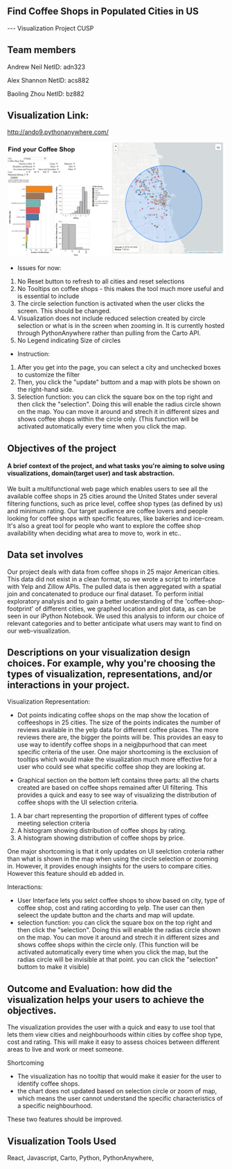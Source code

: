 ## Find Coffee Shops in Populated Cities in US
--- Visualization Project CUSP

## Team members

Andrew Neil      NetID: adn323

Alex Shannon     NetID: acs882

Baoling Zhou     NetID: bz882

## Visualization Link: 
http://ando9.pythonanywhere.com/


![alt text](https://raw.githubusercontent.com/andrewnell/Data_Visualization/master/DataViz2018_adn323/Project/coffee_app_image.PNG)

- Issues for now: 
1. No Reset button to refresh to all cities and reset selections
2. No Tooltips on coffee shops - this makes the tool much more useful and is essential to include
3. The circle selection function is activated when the user clicks the screen. This should be changed.
4. Visualization does not include reduced selection created by circle selection or what is in the screen when zooming in. It is currently hosted through PythonAnywhere rather than pulling from the Carto API.  
5. No Legend indicating Size of circles


- Instruction: 
1. After you get into the page, you can select a city and unchecked boxes to customize the filter
2. Then, you click the "update" buttom and a map with plots be shown on the right-hand side. 
3. Selection function: you can click the square box on the top right and then click the "selection". Doing this will enable the radius circle shown on the map. You can move it around and strech it in different sizes and shows coffee shops within the circle only. (This function will be activated automatically every time when you click the map.

## Objectives of the project
#### A brief context of the project, and what tasks you're aiming to solve using visualizations, domain(target user) and task abstraction.
We built a multifunctional web page which enables users to see all the available coffee shops in 25 cities around the United States under several filtering functions, such as price level, coffee shop types (as defined by us) and minimum rating.  Our target audience are coffee lovers and people looking for coffee shops with specific features, like bakeries and ice-cream. It's also a great tool for people who want to explore the coffee shop availability when deciding what area to move to, work in etc..


## Data set involves
Our project deals with data from coffee shops in 25 major American cities. This data did not exist in a clean format, so we wrote a script to interface with Yelp and Zillow APIs. The pulled data is then aggregated with a spatial join and concatenated to produce our final dataset. To perform initial exploratory analysis and to gain a better understanding of the 'coffee-shop-footprint' of different cities, we graphed location and plot data, as can be seen in our iPython Notebook. We used this analysis to inform our choice of relevant categories and to better anticipate what users may want to find on our web-visualization. 

## Descriptions on your visualization design choices. For example, why you're choosing the types of visualization, representations, and/or interactions in your project.

Visualization Representation:
- Dot points indicating coffee shops on the map show the location of coffeeshops in 25 cities. The size of the points indicates the number of reviews available in the yelp data for different coffee places. The more reviews there are, the bigger the points will be. This provides an easy to use way to identify coffee shops in a neigjbpurhood that can meet specific criteria of the user. One major shortcoming is the exclusion of tooltips which would make the visualization much more effective for a user who could see what specific coffee shop they are looking at.

- Graphical section on the bottom left contains three parts: all the charts created are based on coffee shops remained after UI filtering. This provides a quick and easy to see way of visualizing the distribution of coffee shops with the UI selection criteria. 

1. A bar chart representing the proportion of different types of coffee meeting selection criteria
2. A histogram showing distribution of coffee shops by rating.
3. A histogram showing distribution of coffee shops by price.

One major shortcoming is that it only updates on UI seelction croteria rather than what is shown in the map when using the circle selection or zooming in. However, it provides enough insights for the users to compare cities. However this feature should eb added in. 

Interactions:
- User Interface lets you selct coffee shops to show based on city, type of coffee shop, cost and rating according to yelp. The user can then seleect the update button and the charts and map will update. 
- selection function: you can click the square box on the top right and then click the "selection". Doing this will enable the radias circle shown on the map. You can move it around and strech it in different sizes and shows coffee shops within the circle only. (This function will be activated automatically every time when you click the map, but the radias circle will be invisible at that point. you can click the "selection" buttom to make it visible)

## Outcome and Evaluation: how did the visualization helps your users to achieve the objectives.
The visualization provides the user with a quick and easy to use tool that lets them view cities and neighbourhoods within cities by coffee shop type, cost and rating. This will make it easy to assess choices between different areas to live and work or meet someone. 

Shortcoming
* The visualization has no tooltip that would make it easier for the user to identify coffee shops. 
* the chart does not updated based on selection circle or zoom of map, which means the user cannot understand the specific characteristics of a specific neighbourhood. 

These two features should be improved. 


## Visualization Tools Used
React, Javascript, Carto, Python, PythonAnywhere, 



